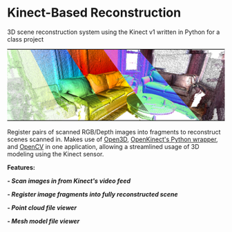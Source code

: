 # Kinect-Based Reconstruction
3D scene reconstruction system using the Kinect v1 written in Python for a class project

![alt text](https://github.com/Dsharris85/Point-Cloud-Project/blob/master/reconstruction_cover.png)

Register pairs of scanned RGB/Depth images into fragments to reconstruct scenes scanned in. Makes use of [Open3D](http://www.open3d.org/), [OpenKinect's Python wrapper](https://openkinect.org/wiki/Main_Page), and [OpenCV](https://opencv.org/) in one application, allowing a streamlined usage of 3D modeling using the Kinect sensor.
  
**Features:**

**_- Scan images in from Kinect's video feed_**

**_- Register image fragments into fully reconstructed scene_**

**_- Point cloud file viewer_**

**_- Mesh model file viewer_**
